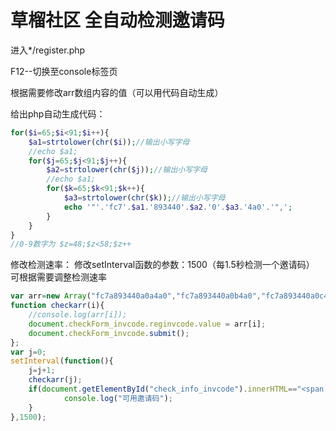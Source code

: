 # 草榴社区 全自动检测邀请码
进入*/register.php

F12--切换至console标签页

根据需要修改arr数组内容的值（可以用代码自动生成）

给出php自动生成代码：
```php
for($i=65;$i<91;$i++){
    $a1=strtolower(chr($i));//输出小写字母
    //echo $a1;
    for($j=65;$j<91;$j++){
        $a2=strtolower(chr($j));//输出小写字母
        //echo $a1;
        for($k=65;$k<91;$k++){
            $a3=strtolower(chr($k));//输出小写字母
            echo '"'.'fc7'.$a1.'893440'.$a2.'0'.$a3.'4a0'.'",';
        }
    }
}
//0-9数字为 $z=48;$z<58;$z++
```
修改检测速率：
修改setInterval函数的参数：1500（每1.5秒检测一个邀请码）
可根据需要调整检测速率



```javascript
var arr=new Array("fc7a893440a0a4a0","fc7a893440a0b4a0","fc7a893440a0c4a0");
function checkarr(i){
    //console.log(arr[i]);
	document.checkForm_invcode.reginvcode.value = arr[i];
	document.checkForm_invcode.submit();
};
var j=0;
setInterval(function(){
	j=j+1;
	checkarr(j);
	if(document.getElementById("check_info_invcode").innerHTML=="<span class='sgreen'>恭喜您，您可以使用這個邀請碼註冊！</span>"){
            console.log("可用邀请码");
    }
},1500);
```
